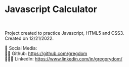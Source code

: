 <h1>Javascript Calculator</h1> <br />

Project created to practice Javascript, HTML5 and CSS3. <br />
Created on 12/21/2022. <br />

📌 Social Media: <br />
🐱‍👤 Github: https://github.com/gregdom <br />
👨🏾‍💼 LinkedIn: https://www.linkedin.com/in/gregorydom/
